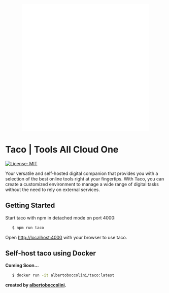 <p align="center">
  <img width="400" height="400" src="logo-white.png" style="text-align: center">
</p>

# Taco | Tools All Cloud One
[![License: MIT](https://img.shields.io/badge/License-MIT-yellow.svg)](https://opensource.org/licenses/MIT)


Your versatile and self-hosted digital companion that provides you with a selection of the best online
tools right at your fingertips. With Taco, you can create a customized environment to manage a wide
range of digital tasks without the need to rely on external services.

## Getting Started

Start taco with npm in detached mode on port 4000:

````bash
   $ npm run taco
````

Open [http://localhost:4000](http://localhost:4000) with your browser to use taco.

## Self-host taco using Docker
**Coming Soon...**
````bash
   $ docker run -it albertoboccolini/taco:latest
````
**created by [albertoboccolini](https://github.com/albertoboccolini).**